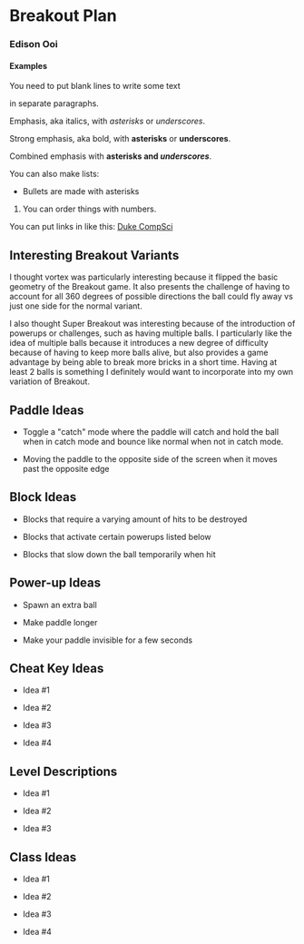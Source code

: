 # Breakout Plan
### Edison Ooi

#### Examples

You need to put blank lines to write some text

in separate paragraphs.


Emphasis, aka italics, with *asterisks* or _underscores_.

Strong emphasis, aka bold, with **asterisks** or __underscores__.

Combined emphasis with **asterisks and _underscores_**.


You can also make lists:
* Bullets are made with asterisks
1. You can order things with numbers.


You can put links in like this: [Duke CompSci](https://www.cs.duke.edu)



## Interesting Breakout Variants

I thought vortex was particularly interesting because it flipped the basic
geometry of the Breakout game. It also presents the challenge of having
to account for all 360 degrees of possible directions the ball could fly
away vs just one side for the normal variant.

I also thought Super Breakout was interesting because of the introduction
of powerups or challenges, such as having multiple balls. I particularly
like the idea of multiple balls because it introduces a new degree of
difficulty because of having to keep more balls alive, but also provides
a game advantage by being able to break more bricks in a short time. Having
at least 2 balls is something I definitely would want to incorporate into
my own variation of Breakout.

## Paddle Ideas

 * Toggle a "catch" mode where the paddle will catch and hold the
ball when in catch mode and bounce like normal when not in catch mode.

 * Moving the paddle to the opposite side of the screen when it
moves past the opposite edge


## Block Ideas

 * Blocks that require a varying amount of hits to be destroyed

 * Blocks that activate certain powerups listed below

 * Blocks that slow down the ball temporarily when hit
 
## Power-up Ideas

 * Spawn an extra ball

 * Make paddle longer

 * Make your paddle invisible for a few seconds


## Cheat Key Ideas

 * Idea #1

 * Idea #2

 * Idea #3

 * Idea #4


## Level Descriptions

 * Idea #1

 * Idea #2

 * Idea #3


## Class Ideas

 * Idea #1

 * Idea #2

 * Idea #3

 * Idea #4

